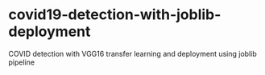 # covid19-detection-with-joblib-deployment
COVID detection with VGG16 transfer learning and deployment using  joblib pipeline
